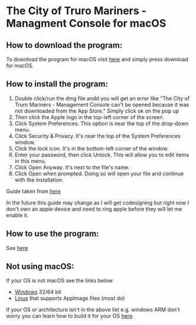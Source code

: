 # The City of Truro Mariners - Managment Console for macOS

## How to download the program:

To download the program for macOS visit [here](https://lucas-testing.000webhostapp.com/release/index) and simply press download for macOS.

## How to install the program:

1. Double click/run the dmg file andd you will get an error like "The City of Truro Mariners - Management Console can't be opened because it was not downloaded from the App Store." Simply click ok on the pop up
2. Then click the Apple logo in the top-left corner of the screen
3. Click System Preferences. This option is near the top of the drop-down menu.
4. Click Security & Privacy. It's near the top of the System Preferences window.
5. Click the lock icon. It's in the bottom-left corner of the window.
6. Enter your password, then click Unlock. This will allow you to edit items in this menu.
7. Click Open Anyway. It's next to the file's name.
8. Click Open when prompted. Doing so will open your file and continue with the installation.

Guide taken from [here](https://www.wikihow.com/Install-Software-from-Unsigned-Developers-on-a-Mac)

In the future this guide may change as I will get codesigning but right now I don't own an apple device and need to ring apple before they will let me enable it.

## How to use the program:

See [here](./how-to-use)

## Not using macOS:

If your OS is not macOS see the links below:

* [Windows](./windows "Windows Docs") 32/64 bit
* [Linux](./linux "Linux Docs") that supports AppImage files (most do)

If your OS or architecture isn't in the above list e.g. windows ARM don't worry you can learn how to build it for your OS [here](./unsupported "Unsupported OS").

